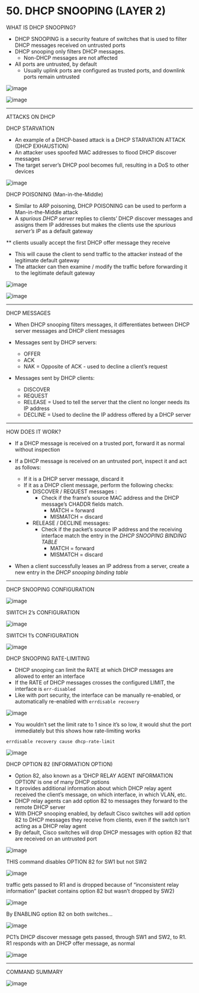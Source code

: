 # 50. DHCP SNOOPING (LAYER 2)

WHAT IS DHCP SNOOPING?

- DHCP SNOOPING is a security feature of switches that is used to filter DHCP messages received on untrusted ports
- DHCP snooping only filters DHCP messages.
    - Non-DHCP messages are not affected
- All ports are untrusted, by default
    - Usually uplink ports are configured as trusted ports, and downlink ports remain untrusted
    

![image](https://github.com/psaumur/CCNA/assets/106411237/9ed71d09-d94c-4fc9-ad87-1b31acfdd132)

![image](https://github.com/psaumur/CCNA/assets/106411237/9d7d23a6-9d54-4234-a07e-a5caea136c94)

---

ATTACKS ON DHCP

DHCP STARVATION

- An example of a DHCP-based attack is a DHCP STARVATION ATTACK (DHCP EXHAUSTION)
- An attacker uses spoofed MAC addresses to flood DHCP discover messages
- The target server’s DHCP pool becomes full, resulting in a DoS to other devices

![image](https://github.com/psaumur/CCNA/assets/106411237/33dfbb8b-2b78-4700-b4ab-0dd95fc03eed)

DHCP POISONING (Man-in-the-Middle)

- Similar to ARP poisoning, DHCP POISONING can be used to perform a Man-in-the-Middle attack
- A *spurious DHCP server* replies to clients’ DHCP discover messages and assigns them IP addresses but makes the clients use the *spurious server’s IP* as a default gateway

** clients usually accept the first DHCP offer message they receive

- This will cause the client to send traffic to the attacker instead of the legitimate default gateway
- The attacker can then examine / modify the traffic before forwarding it to the legitimate default gateway

![image](https://github.com/psaumur/CCNA/assets/106411237/d0cd7a5c-9ff4-4ab7-bec6-4edec4ea2646)

![image](https://github.com/psaumur/CCNA/assets/106411237/1573bcb7-6fa8-46d7-8cb8-46e30bac559d)

---

DHCP MESSAGES

- When DHCP snooping filters messages, it differentiates between DHCP server messages and DHCP client messages

- Messages sent by DHCP servers:
    - OFFER
    - ACK
    - NAK = Opposite of ACK - used to decline a client’s request
- Messages sent by DHCP clients:
    - DISCOVER
    - REQUEST
    - RELEASE = Used to tell the server that the client no longer needs its IP address
    - DECLINE = Used to decline the IP address offered by a DHCP server

---

HOW DOES IT WORK?

- If a DHCP message is received on a trusted port, forward it as normal without inspection
- If a DHCP message is received on an untrusted port, inspect it and act as follows:
    - If it is a DHCP server message, discard it
    - If it as a DHCP client message, perform the following checks:
        - DISCOVER / REQUEST messages :
            - Check if the frame’s source MAC address and the DHCP message’s CHADDR fields match.
                - MATCH = forward
                - MISMATCH = discard
        - RELEASE / DECLINE messages:
            - Check if the packet’s source IP address and the receiving interface match the entry in the *DHCP SNOOPING BINDING TABLE*
                - MATCH = forward
                - MISMATCH = discard
    
- When a client successfully leases an IP address from a server, create a new entry in the *DHCP snooping binding table*

---

DHCP SNOOPING CONFIGURATION

![image](https://github.com/psaumur/CCNA/assets/106411237/729466dc-9432-47d2-8799-652fa064b058)

SWITCH 2’s CONFIGURATION

![image](https://github.com/psaumur/CCNA/assets/106411237/8d6cacb8-ffd8-4cf0-bd96-fe9978377989)

SWITCH 1’s CONFIGURATION

![image](https://github.com/psaumur/CCNA/assets/106411237/bb11e4fd-a340-4dd3-a6f5-3cd280fc5a13)

DHCP SNOOPING RATE-LIMITING

- DHCP snooping can limit the RATE at which DHCP messages are allowed to enter an interface
- If the RATE of DHCP messages crosses the configured LIMIT, the interface is `err-disabled`
- Like with port security, the interface can be manually re-enabled, or automatically re-enabled with `errdisable recovery`

![image](https://github.com/psaumur/CCNA/assets/106411237/6586df19-5a58-4ca3-a316-bd0aeb2ce67c)

- You wouldn’t set the limit rate to 1 since it’s so low, it would shut the port immediately but this shows how rate-limiting works

`errdisable recovery cause dhcp-rate-limit`

![image](https://github.com/psaumur/CCNA/assets/106411237/83c324aa-baa0-4ae1-82ac-157e503e048a)

DHCP OPTION 82 (INFORMATION OPTION)

- Option 82, also known as a ‘DHCP RELAY AGENT INFORMATION OPTION’ is one of many DHCP options
- It provides additional information about which DHCP relay agent received the client’s message, on which interface, in which VLAN, etc.
- DHCP relay agents can add option 82 to messages they forward to the remote DHCP server
- With DHCP snooping enabled, by default Cisco switches will add option 82 to DHCP messages they receive from clients, even if the switch isn’t acting as a DHCP relay agent
- By default, Cisco switches will drop DHCP messages with option 82 that are received on an untrusted port

![image](https://github.com/psaumur/CCNA/assets/106411237/2efc6edd-21fd-4c1a-bb11-9c1f761e1d32)

THIS command disables OPTION 82 for SW1 but not SW2 

![image](https://github.com/psaumur/CCNA/assets/106411237/84f1c3f2-9ad1-4367-97f3-95dab053b30c)

traffic gets passed to R1 and is dropped because of “inconsistent relay information” (packet contains option 82 but wasn’t dropped by SW2)

![image](https://github.com/psaumur/CCNA/assets/106411237/5c4b547e-c588-4d62-8098-76902199a131)

By ENABLING option 82 on both switches…

![image](https://github.com/psaumur/CCNA/assets/106411237/dda50cf6-ae86-47ec-9b4f-104669697f64)

PC1’s DHCP discover message gets passed, through SW1 and SW2, to R1.
R1 responds with an DHCP offer message, as normal

![image](https://github.com/psaumur/CCNA/assets/106411237/7e59cc5a-bf8e-482d-848d-5bfa0540c74b)

---

COMMAND SUMMARY

![image](https://github.com/psaumur/CCNA/assets/106411237/308e32fa-52bd-4ee4-9356-f14e65416e17)
